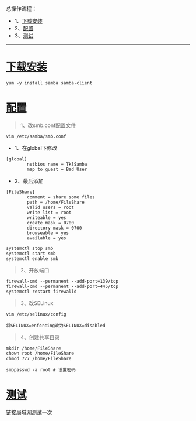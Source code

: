 总操作流程：
- 1、[下载安装](#Linux-01)
- 2、[配置](#Linux-02)
- 3、[测试](#Linux-03)

***

# <a name="Linux-01" href="#" >下载安装</a>

```shell
yum -y install samba samba-client
```

# <a name="Linux-02" href="#" >配置</a>

>1、改smb.conf配置文件

```shell
vim /etc/samba/smb.conf
```

- 1、在global下修改

```shell
[global]
        netbios name = TklSamba
        map to guest = Bad User
```

- 2、最后添加

```shell
[FileShare]
        comment = share some files
        path = /home/FileShare
        valid users = root
        write list = root
        writeable = yes
        create mask = 0700
        directory mask = 0700
        browseable = yes
        available = yes
````

```shell
systemctl stop smb
systemctl start smb
systemctl enable smb

```

> 2、开放端口

```shell
firewall-cmd --permanent --add-port=139/tcp
firewall-cmd --permanent --add-port=445/tcp
systemctl restart firewalld
```

>3、改SELinux

```shell
vim /etc/selinux/config
```

```shell
将SELINUX=enforcing改为SELINUX=disabled
```

>4、创建共享目录
```shell
mkdir /home/FileShare
chown root /home/FileShare
chmod 777 /home/FileShare

smbpasswd -a root # 设置密码
```

# <a name="Linux-03" href="#" >测试</a>

链接局域网测试一次




